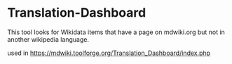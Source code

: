 # Translation-Dashboard
This tool looks for Wikidata items that have a page on mdwiki.org but not in another wikipedia language.

used in https://mdwiki.toolforge.org/Translation_Dashboard/index.php
